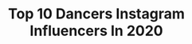 ---
title: Top 10 Dancers Instagram Influencers In 2020
description: >-
  Find top dancers Instagram influencers in 2020. Most popular hashtags: #dance #dancers #dancer #dancing.
platform: Instagram
profiles:
  - username: "brjpalacios"
    fullname: >-
      BORJA PALACIOS
    location: "Spain"
    followers: 4898
    engagement: 1087
    commentsToLikes: 0.057718
    id: ckap015sxo97r0i78r1q16suf
    verified: false
    hashtags: "#physical, #operaciontriunfo2020, #ot, #drinksmokedancevibealittlebit"
  - username: "harryaalexander"
    fullname: >-
      Harry
    location: "United Kingdom"
    followers: 3406
    engagement: 1199
    commentsToLikes: 0.036514
    id: ck6tppg03lhuy0j71paaczma5
    verified: false
    hashtags: "#caribbean, #timwalkerphotography, #menonpointe, #invisibleillness"
  - username: "kaznova.karyna"
    fullname: >-
      KARYNA KAZNOVA
    location: "Ukraine"
    followers: 4261
    engagement: 1828
    commentsToLikes: 0.074369
    id: ck5py4fsvu9my0i11uka96zym
    verified: false
    hashtags: "#lockdown, #tylerthecreator, #iaintgottime, #kaytranada"
  - username: "alessandraferriofficial_"
    fullname: >-
      Alessandra Ferri
    location: "United Kingdom"
    followers: 40618
    engagement: 688
    commentsToLikes: 0.028766
    id: ck8szjs31opwd0j78kibhu0yj
    verified: true
    hashtags: "#challengeaccepted, #stayonmytoes, #johnneumeier, #teatroallafenicevenezia"
  - username: "gigi.dancing"
    fullname: >-
      Dancer
    location: "United States"
    followers: 4437
    engagement: 791
    commentsToLikes: 0.069760
    id: ck6ubpvkhb0240j71bb0xfton
    verified: false
    hashtags: "#dances, #music, #standout, #partying"
  - username: "rita_samaha"
    fullname: >-
      RITA♡
    location: ""
    followers: 2437
    engagement: 3052
    commentsToLikes: 0.240511
    id: ckaov0a4v2kci0i78ukx6k7eg
    verified: false
    hashtags: "#jlosuperbowlchallenge"
  - username: "heathermacfarlane"
    fullname: >-
      h
    location: "United Kingdom"
    followers: 5321
    engagement: 2650
    commentsToLikes: 0.433301
    id: ckaowpv8a9x600i78tispqk8m
    verified: false
    hashtags: "#dancephotography, #lingerie, #peakdistrict, #wakeskincare"
  - username: "nickbencivengo"
    fullname: >-
      nick
    location: "United States"
    followers: 106224
    engagement: 1765
    commentsToLikes: 0.049048
    id: ck5pvg2d3hpjx0i11axuz1i0b
    verified: false
    hashtags: "#ad, #explorepage, #chmtravel, #rivieranayarit"
  - username: "mariacocol"
    fullname: >-
      𝗠 𝗔 𝗥 𝗜 𝗔 🌸 𝗖 𝗢 𝗖 𝗢 𝗟
    location: "Spain"
    followers: 46875
    engagement: 1108
    commentsToLikes: 0.079611
    id: ck6u99t96watx0j71ihpsfjub
    verified: false
    hashtags: "#onevibechallenge, #comearoundmechallenge, #unrinconmaravilloso, #bestmumever"
  - username: "ruby_assassin"
    fullname: >-
      Aim4r | Assassins | Vol+
    location: "Russia"
    followers: 38721
    engagement: 1098
    commentsToLikes: 0.157017
    id: ckaov29h52t5o0i785gaceq03
    verified: false
    hashtags: "#feelingcoolwithbaba"
---